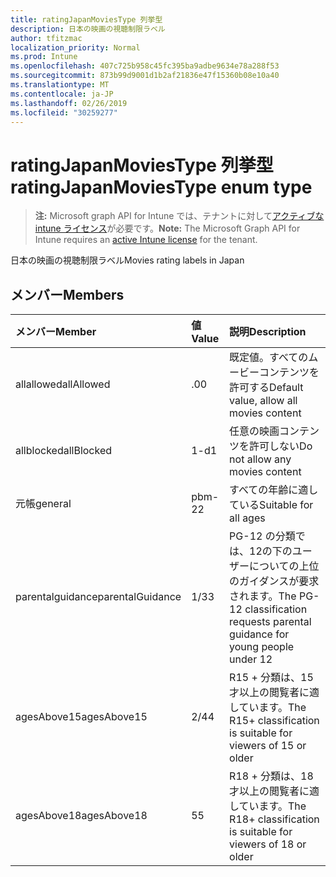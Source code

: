 ```yaml
---
title: ratingJapanMoviesType 列挙型
description: 日本の映画の視聴制限ラベル
author: tfitzmac
localization_priority: Normal
ms.prod: Intune
ms.openlocfilehash: 407c725b958c45fc395ba9adbe9634e78a288f53
ms.sourcegitcommit: 873b99d9001d1b2af21836e47f15360b08e10a40
ms.translationtype: MT
ms.contentlocale: ja-JP
ms.lasthandoff: 02/26/2019
ms.locfileid: "30259277"
---
```

# <a name="ratingjapanmoviestype-enum-type"></a><span data-ttu-id="f2fc2-103">ratingJapanMoviesType 列挙型</span><span class="sxs-lookup"><span data-stu-id="f2fc2-103">ratingJapanMoviesType enum type</span></span>

> <span data-ttu-id="f2fc2-104">**注:** Microsoft graph API for Intune では、テナントに対して[アクティブな intune ライセンス](https://go.microsoft.com/fwlink/?linkid=839381)が必要です。</span><span class="sxs-lookup"><span data-stu-id="f2fc2-104">**Note:** The Microsoft Graph API for Intune requires an [active Intune license](https://go.microsoft.com/fwlink/?linkid=839381) for the tenant.</span></span>

<span data-ttu-id="f2fc2-105">日本の映画の視聴制限ラベル</span><span class="sxs-lookup"><span data-stu-id="f2fc2-105">Movies rating labels in Japan</span></span>

## <a name="members"></a><span data-ttu-id="f2fc2-106">メンバー</span><span class="sxs-lookup"><span data-stu-id="f2fc2-106">Members</span></span>
|<span data-ttu-id="f2fc2-107">メンバー</span><span class="sxs-lookup"><span data-stu-id="f2fc2-107">Member</span></span>|<span data-ttu-id="f2fc2-108">値</span><span class="sxs-lookup"><span data-stu-id="f2fc2-108">Value</span></span>|<span data-ttu-id="f2fc2-109">説明</span><span class="sxs-lookup"><span data-stu-id="f2fc2-109">Description</span></span>|
|:---|:---|:---|
|<span data-ttu-id="f2fc2-110">allallowed</span><span class="sxs-lookup"><span data-stu-id="f2fc2-110">allAllowed</span></span>|<span data-ttu-id="f2fc2-111">.0</span><span class="sxs-lookup"><span data-stu-id="f2fc2-111">0</span></span>|<span data-ttu-id="f2fc2-112">既定値。すべてのムービーコンテンツを許可する</span><span class="sxs-lookup"><span data-stu-id="f2fc2-112">Default value, allow all movies content</span></span>|
|<span data-ttu-id="f2fc2-113">allblocked</span><span class="sxs-lookup"><span data-stu-id="f2fc2-113">allBlocked</span></span>|<span data-ttu-id="f2fc2-114">1-d</span><span class="sxs-lookup"><span data-stu-id="f2fc2-114">1</span></span>|<span data-ttu-id="f2fc2-115">任意の映画コンテンツを許可しない</span><span class="sxs-lookup"><span data-stu-id="f2fc2-115">Do not allow any movies content</span></span>|
|<span data-ttu-id="f2fc2-116">元帳</span><span class="sxs-lookup"><span data-stu-id="f2fc2-116">general</span></span>|<span data-ttu-id="f2fc2-117">pbm-2</span><span class="sxs-lookup"><span data-stu-id="f2fc2-117">2</span></span>|<span data-ttu-id="f2fc2-118">すべての年齢に適している</span><span class="sxs-lookup"><span data-stu-id="f2fc2-118">Suitable for all ages</span></span>|
|<span data-ttu-id="f2fc2-119">parentalguidance</span><span class="sxs-lookup"><span data-stu-id="f2fc2-119">parentalGuidance</span></span>|<span data-ttu-id="f2fc2-120">1/3</span><span class="sxs-lookup"><span data-stu-id="f2fc2-120">3</span></span>|<span data-ttu-id="f2fc2-121">PG-12 の分類では、12の下のユーザーについての上位のガイダンスが要求されます。</span><span class="sxs-lookup"><span data-stu-id="f2fc2-121">The PG-12 classification requests parental guidance for young people under 12</span></span>|
|<span data-ttu-id="f2fc2-122">agesAbove15</span><span class="sxs-lookup"><span data-stu-id="f2fc2-122">agesAbove15</span></span>|<span data-ttu-id="f2fc2-123">2/4</span><span class="sxs-lookup"><span data-stu-id="f2fc2-123">4</span></span>|<span data-ttu-id="f2fc2-124">R15 + 分類は、15才以上の閲覧者に適しています。</span><span class="sxs-lookup"><span data-stu-id="f2fc2-124">The R15+ classification is suitable for viewers of 15 or older</span></span>|
|<span data-ttu-id="f2fc2-125">agesAbove18</span><span class="sxs-lookup"><span data-stu-id="f2fc2-125">agesAbove18</span></span>|<span data-ttu-id="f2fc2-126">5</span><span class="sxs-lookup"><span data-stu-id="f2fc2-126">5</span></span>|<span data-ttu-id="f2fc2-127">R18 + 分類は、18才以上の閲覧者に適しています。</span><span class="sxs-lookup"><span data-stu-id="f2fc2-127">The R18+ classification is suitable for viewers of 18 or older</span></span>|



